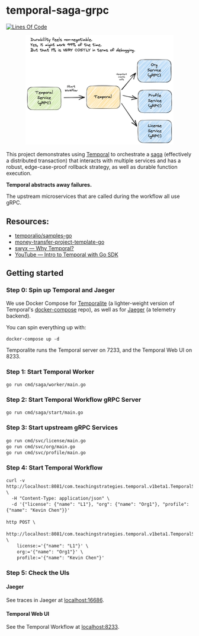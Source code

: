 # temporal-saga-grpc

[![Lines Of Code](https://tokei.rs/b1/github/kevinmichaelchen/temporal-saga-grpc?category=code)](https://github.com/kevinmichaelchen/temporal-saga-grpc)

<p align="center">
<img width="400" src="./docs/design.png" />
</p>

This project demonstrates using <a target="_blank" href="https://temporal.io/">Temporal</a>
to orchestrate a <a target="_blank" href="https://microservices.io/patterns/data/saga.html">saga</a>
(effectively a distributed transaction) that interacts with multiple services
and has a robust, edge-case-proof rollback strategy, as well as durable function
execution.

**Temporal abstracts away failures.**

The upstream microservices that are called during the workflow all use gRPC.

## Resources:
* <a target="_blank" href="https://github.com/temporalio/samples-go/blob/main/saga/workflow.go">temporalio/samples-go</a>
* <a target="_blank" href="https://github.com/temporalio/money-transfer-project-template-go/blob/main/workflow.go">money-transfer-project-template-go</a>
* <a target="_blank" href="https://www.swyx.io/why-temporal/">swyx — Why Temporal?</a>
* <a target="_blank" href="https://youtu.be/-KWutSkFda8">YouTube — Intro to Temporal with Go SDK</a>

## Getting started

### Step 0: Spin up Temporal and Jaeger
We use Docker Compose for
[Temporalite](https://github.com/temporalio/temporalite)
(a lighter-weight version of Temporal's
[docker-compose](https://github.com/temporalio/docker-compose) repo),
as well as for [Jaeger](https://www.jaegertracing.io/) (a telemetry backend).

You can spin everything up with:
```shell
docker-compose up -d
```

Temporalite runs the Temporal server on 7233, and the Temporal Web UI on 8233.

### Step 1: Start Temporal Worker
```shell
go run cmd/saga/worker/main.go
```

### Step 2: Start Temporal Workflow gRPC Server
```shell
go run cmd/saga/start/main.go
```

### Step 3: Start upstream gRPC Services
```shell
go run cmd/svc/license/main.go
go run cmd/svc/org/main.go
go run cmd/svc/profile/main.go
```

### Step 4: Start Temporal Workflow
```shell
curl -v http://localhost:8081/com.teachingstrategies.temporal.v1beta1.TemporalService/CreateLicense \
  -H "Content-Type: application/json" \
  -d '{"license": {"name": "L1"}, "org": {"name": "Org1"}, "profile": {"name": "Kevin Chen"}}'

http POST \
  http://localhost:8081/com.teachingstrategies.temporal.v1beta1.TemporalService/CreateLicense \
    license:='{"name": "L1"}' \
    org:='{"name": "Org1"}' \
    profile:='{"name": "Kevin Chen"}'
```

### Step 5: Check the UIs
#### Jaeger
See traces in Jaeger at [localhost:16686](http://localhost:16686).

#### Temporal Web UI
See the Temporal Workflow at [localhost:8233](http://localhost:8233).